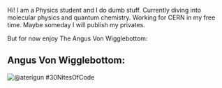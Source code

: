 Hi! I am a Physics student and I do dumb stuff.
Currently diving into molecular physics and quantum chemistry. Working for CERN in my free time.
Maybe someday I will publish my privates.

But for now enjoy The Angus Von Wigglebottom:

## Angus Von Wigglebottom:
  ![@aterigun #30NitesOfCode](https://www.codedex.io/api/petStatus?user=aterigun)

<!--
**aterigun/aterigun** is a ✨ _special_ ✨ repository because its `README.md` (this file) appears on your GitHub profile.

Here are some ideas to get you started:

- 🔭 I’m currently working on ...
- 🌱 I’m currently learning ...
- 👯 I’m looking to collaborate on ...
- 🤔 I’m looking for help with ...
- 💬 Ask me about ...
- 📫 How to reach me: ...
- 😄 Pronouns: ...
- ⚡ Fun fact: ...
-->
